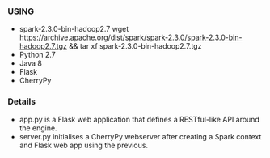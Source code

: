 


### USING

- spark-2.3.0-bin-hadoop2.7
wget https://archive.apache.org/dist/spark/spark-2.3.0/spark-2.3.0-bin-hadoop2.7.tgz && tar xf spark-2.3.0-bin-hadoop2.7.tgz
- Python 2.7
- Java 8
- Flask
- CherryPy
### Details
- app.py is a Flask web application that defines a RESTful-like API around the engine.
- server.py initialises a CherryPy webserver after creating a Spark context and Flask web app using the previous.
